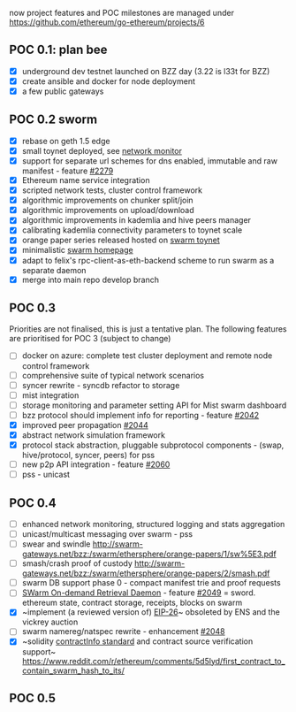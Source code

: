 now project features and POC milestones are managed under
https://github.com/ethereum/go-ethereum/projects/6

## POC 0.1: plan bee

* [x] underground dev testnet launched on BZZ day (3.22 is l33t for BZZ)
* [x] create ansible and docker for node deployment
* [x] a few public gateways 

## POC 0.2 sworm 

* [x] rebase on geth 1.5 edge
* [x] small toynet deployed, see [network monitor](http://146.185.130.117/)
* [x] support for separate url schemes for dns enabled, immutable and raw manifest - feature [#2279](https://github.com/ethereum/go-ethereum/issues/2279)
* [x] Ethereum name service integration
* [x] scripted network tests, cluster control framework
* [x] algorithmic improvements on chunker split/join
* [x] algorithmic improvements on upload/download
* [x] algorithmic improvements in kademlia and hive peers manager 
* [x] calibrating kademlia connectivity parameters to toynet scale
* [x] orange paper series released hosted on [swarm toynet](http://swarm-gateways.net/bzz:/swarm#the-thsphr-orange-papers)
* [x] minimalistic [swarm homepage](http://swarm-gateways.net/bzz:/swarm)
* [x] adapt to felix's rpc-client-as-eth-backend scheme to run swarm as a separate daemon 
* [x] merge into main repo develop branch

## POC 0.3 

Priorities are not finalised, this is just a tentative plan.
The following features are prioritised for POC 3 (subject to change)

* [ ] docker on azure: complete test cluster deployment and remote node control framework
* [ ] comprehensive suite of typical network scenarios
* [ ] syncer rewrite - syncdb refactor to storage
* [ ] mist integration
* [ ] storage monitoring and parameter setting API for Mist swarm dashboard
* [ ] bzz protocol should implement info for reporting - feature [#2042](https://github.com/ethereum/go-ethereum/issues/2042)
* [x] improved peer propagation [#2044](https://github.com/ethereum/go-ethereum/issues/2044)
* [x] abstract network simulation framework 
* [x] protocol stack abstraction, pluggable subprotocol components - (swap, hive/protocol, syncer, peers) for pss
* [ ] new p2p API integration - feature [#2060](https://github.com/ethereum/go-ethereum/issues/2060)
* [ ] pss - unicast

## POC 0.4

* [ ] enhanced network monitoring, structured logging and stats aggregation
* [ ] unicast/multicast messaging over swarm - pss 
* [ ] swear and swindle http://swarm-gateways.net/bzz:/swarm/ethersphere/orange-papers/1/sw%5E3.pdf
* [ ] smash/crash proof of custody http://swarm-gateways.net/bzz:/swarm/ethersphere/orange-papers/2/smash.pdf
* [ ] swarm DB support phase 0 - compact manifest trie and proof requests
* [ ] [SWarm On-demand Retrieval Daemon](https://gist.github.com/zelig/aa6eb43615e12d834d9f) - feature [#2049](https://github.com/ethereum/go-ethereum/issues/2049) = sword. ethereum state, contract storage, receipts, blocks on swarm
* [x] ~implement (a reviewed version of) [EIP-26](https://github.com/ethereum/EIPs/issues/26)~ obsoleted by ENS and the vickrey auction
* [ ] swarm namereg/natspec rewrite - enhancement [#2048](https://github.com/ethereum/go-ethereum/issues/2048)
* [x] ~solidity [contractInfo standard](https://github.com/ethereum/solidity/pull/645) and contract source verification support~ https://www.reddit.com/r/ethereum/comments/5d5lyd/first_contract_to_contain_swarm_hash_to_its/

## POC 0.5 